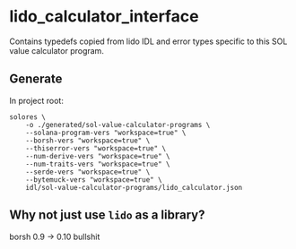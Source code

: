 # lido_calculator_interface

Contains typedefs copied from lido IDL and error types specific to this SOL value calculator program.

## Generate

In project root:

```
solores \
    -o ./generated/sol-value-calculator-programs \
    --solana-program-vers "workspace=true" \
    --borsh-vers "workspace=true" \
    --thiserror-vers "workspace=true" \
    --num-derive-vers "workspace=true" \
    --num-traits-vers "workspace=true" \
    --serde-vers "workspace=true" \
    --bytemuck-vers "workspace=true" \
    idl/sol-value-calculator-programs/lido_calculator.json
```

## Why not just use `lido` as a library?

borsh 0.9 -> 0.10 bullshit
